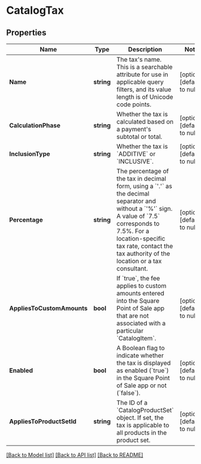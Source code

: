 # CatalogTax

## Properties
Name | Type | Description | Notes
------------ | ------------- | ------------- | -------------
**Name** | **string** | The tax&#x27;s name. This is a searchable attribute for use in applicable query filters, and its value length is of Unicode code points. | [optional] [default to null]
**CalculationPhase** | **string** | Whether the tax is calculated based on a payment&#x27;s subtotal or total. | [optional] [default to null]
**InclusionType** | **string** | Whether the tax is &#x60;ADDITIVE&#x60; or &#x60;INCLUSIVE&#x60;. | [optional] [default to null]
**Percentage** | **string** | The percentage of the tax in decimal form, using a &#x60;&#x27;.&#x27;&#x60; as the decimal separator and without a &#x60;&#x27;%&#x27;&#x60; sign. A value of &#x60;7.5&#x60; corresponds to 7.5%. For a location-specific tax rate, contact the tax authority of the location or a tax consultant. | [optional] [default to null]
**AppliesToCustomAmounts** | **bool** | If &#x60;true&#x60;, the fee applies to custom amounts entered into the Square Point of Sale app that are not associated with a particular &#x60;CatalogItem&#x60;. | [optional] [default to null]
**Enabled** | **bool** | A Boolean flag to indicate whether the tax is displayed as enabled (&#x60;true&#x60;) in the Square Point of Sale app or not (&#x60;false&#x60;). | [optional] [default to null]
**AppliesToProductSetId** | **string** | The ID of a &#x60;CatalogProductSet&#x60; object. If set, the tax is applicable to all products in the product set. | [optional] [default to null]

[[Back to Model list]](../README.md#documentation-for-models) [[Back to API list]](../README.md#documentation-for-api-endpoints) [[Back to README]](../README.md)

